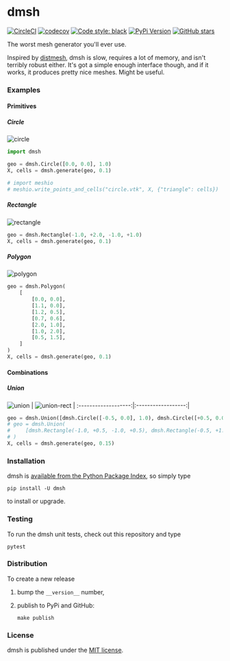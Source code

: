 # dmsh

[![CircleCI](https://img.shields.io/circleci/project/github/nschloe/dmsh/master.svg)](https://circleci.com/gh/nschloe/dmsh/tree/master)
[![codecov](https://img.shields.io/codecov/c/github/nschloe/dmsh.svg)](https://codecov.io/gh/nschloe/dmsh)
[![Code style: black](https://img.shields.io/badge/code%20style-black-000000.svg)](https://github.com/ambv/black)
[![PyPi Version](https://img.shields.io/pypi/v/dmsh.svg)](https://pypi.org/project/dmsh)
[![GitHub stars](https://img.shields.io/github/stars/nschloe/dmsh.svg?logo=github&label=Stars)](https://github.com/nschloe/dmsh)

The worst mesh generator you'll ever use.

Inspired by [distmesh](http://persson.berkeley.edu/distmesh/), dmsh is slow, requires a
lot of memory, and isn't terribly robust either. It's got a simple enough interface
though, and if it works, it produces pretty nice meshes. Might be useful.

### Examples

#### Primitives

##### Circle

![circle](https://nschloe.github.io/dmsh/circle.png)

```python
import dmsh

geo = dmsh.Circle([0.0, 0.0], 1.0)
X, cells = dmsh.generate(geo, 0.1)

# import meshio
# meshio.write_points_and_cells("circle.vtk", X, {"triangle": cells})
```

##### Rectangle

![rectangle](https://nschloe.github.io/dmsh/rectangle.png)

```python
geo = dmsh.Rectangle(-1.0, +2.0, -1.0, +1.0)
X, cells = dmsh.generate(geo, 0.1)
```

##### Polygon

![polygon](https://nschloe.github.io/dmsh/polygon.png)

```python
geo = dmsh.Polygon(
    [
        [0.0, 0.0],
        [1.1, 0.0],
        [1.2, 0.5],
        [0.7, 0.6],
        [2.0, 1.0],
        [1.0, 2.0],
        [0.5, 1.5],
    ]
)
X, cells = dmsh.generate(geo, 0.1)
```

#### Combinations

##### Union

![union](https://nschloe.github.io/dmsh/union.png) |
![union-rect](https://nschloe.github.io/dmsh/union_rectangles.png) |
:-------------------:|:------------------:|

```python
geo = dmsh.Union([dmsh.Circle([-0.5, 0.0], 1.0), dmsh.Circle([+0.5, 0.0], 1.0)])
# geo = dmsh.Union(
#     [dmsh.Rectangle(-1.0, +0.5, -1.0, +0.5), dmsh.Rectangle(-0.5, +1.0, -0.5, +1.0)]
# )
X, cells = dmsh.generate(geo, 0.15)
```


### Installation

dmsh is [available from the Python Package
Index](https://pypi.org/project/dmsh/), so simply type
```
pip install -U dmsh
```
to install or upgrade.

### Testing

To run the dmsh unit tests, check out this repository and type
```
pytest
```

### Distribution

To create a new release

1. bump the `__version__` number,

2. publish to PyPi and GitHub:
    ```
    make publish
    ```

### License

dmsh is published under the [MIT license](https://en.wikipedia.org/wiki/MIT_License).
